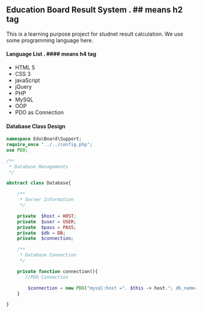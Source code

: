 ## Education Board Result System . ## means h2 tag

This is a learning purpose project for studnet result calculation. We use some programming language here.

#### Language List . ####  means h4 tag

- HTML 5
- CSS 3
- javaScript
- jQuery
- PHP
- MySQL
- OOP
- PDO as Connection

#### Database Class Design

```php
namespace Edu\Board\Support;
require_once "../../config.php";
use PDO;

/**
 * Database Managements
 */

abstract class Database{

    /**
     * Server Information
     */

    private  $host = HOST;
    private  $user = USER;
    private  $pass = PASS;
    private  $db = DB;
    private  $connection;

    /**
     * Database Connection
     */

    private function connection(){
       //PDO Connection

        $connection = new PDO("mysql:host =". $this -> host."; db_name=" . $this -> db, $this -> user,  $this -> pass);
    }

}

```


